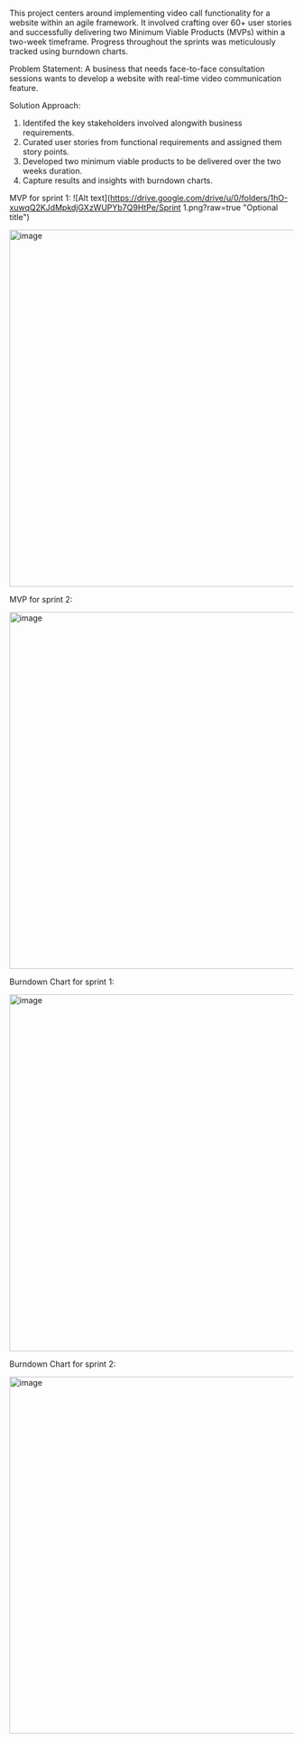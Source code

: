 ​This project centers around implementing video call functionality for a website within an agile framework.
It involved crafting over 60+ user stories and successfully delivering two Minimum Viable Products (MVPs) within 
a two-week timeframe. 
Progress throughout the sprints was meticulously tracked using burndown charts.

Problem Statement: 
A business that needs face-to-face consultation sessions wants to develop a website with real-time video 
communication feature.

Solution Approach:
1. Identifed the key stakeholders involved alongwith business requirements.
2. Curated user stories from functional requirements and assigned them story points. 
3. Developed two minimum viable products to be delivered over the two weeks duration.
4. Capture results and insights with burndown charts.
   
MVP for sprint 1:
![Alt text](https://drive.google.com/drive/u/0/folders/1hO-xuwqQ2KJdMpkdjGXzWUPYb7Q9HtPe/Sprint 1.png?raw=true "Optional title")

<img width="633" alt="image" src="https://github.com/Akilvish/Projects/assets/120144203/3652cec0-5aff-4612-9e47-4afdb3be60b0">

MVP for sprint 2:

<img width="633" alt="image" src="https://github.com/Akilvish/Projects/assets/120144203/ea857a42-4f9a-4c23-83b2-1515cd7fb9b2">

Burndown Chart for sprint 1:

<img width="633" alt="image" src="https://github.com/Akilvish/Projects/assets/120144203/b9fa48ba-31ab-4401-aceb-ed108acafbed">

Burndown Chart for sprint 2:

<img width="633" alt="image" src="https://github.com/Akilvish/Projects/assets/120144203/48694300-8b81-4647-9ce7-24ba7a159774">





